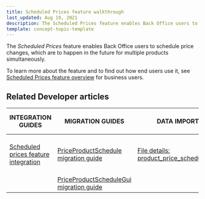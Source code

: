 ```yaml
---
title: Scheduled Prices feature walkthrough
last_updated: Aug 19, 2021
description: The Scheduled Prices feature enables Back Office users to schedule price changes, which are to happen in the future for multiple products simultaneously
template: concept-topic-template
---
```


The _Scheduled Prices_ feature enables Back Office users to schedule price changes, which are to happen in the future for multiple products simultaneously.


To learn more about the feature and to find out how end users use it, see [Scheduled Prices feature overview](/docs/scos/user/features/scheduled-prices-feature-overview.html) for business users.


## Related Developer articles

|INTEGRATION GUIDES  | MIGRATION GUIDES | DATA IMPORT | TUTORIALS AND HOWTOS |
|---------|---------|---------|---------|
| [Scheduled prices feature integration](/docs/scos/dev/feature-integration-guides/scheduled-prices-feature-integration.html) | [PriceProductSchedule migration guide](/docs/scos/dev/module-migration-guides/migration-guide-priceproductschedule.html)  | [File details: product_price_schedule.csv](/docs/scos/dev/data-import/data-import-categories/catalog-setup/pricing/file-details-product-price-schedule.csv.html) | [HowTo - Schedule cron job for Scheduled Prices](/docs/scos/dev/tutorials-and-howtos/howtos/feature-howtos/howto-schedule-cron-job-for-scheduled-prices.html)  |
|   | [PriceProductScheduleGui migration guide](/docs/scos/dev/module-migration-guides/migration-guide-priceproductschedulegui.html)  |   |   |
